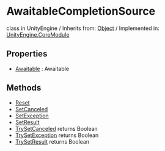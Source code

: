 # AwaitableCompletionSource
class in UnityEngine
 / Inherits from: <a href="https://docs.unity3d.com/6000.0/Documentation/ScriptReference/Object.html">Object</a> / Implemented in: <a href="https://docs.unity3d.com/6000.0/Documentation/ScriptReference/UnityEngine.CoreModule.html">UnityEngine.CoreModule</a>

## Properties
- <a href="https://docs.unity3d.com/6000.0/Documentation/ScriptReference/AwaitableCompletionSource-Awaitable.html">Awaitable</a> : Awaitable

## Methods
- <a href="https://docs.unity3d.com/6000.0/Documentation/ScriptReference/AwaitableCompletionSource.Reset.html">Reset</a>
- <a href="https://docs.unity3d.com/6000.0/Documentation/ScriptReference/AwaitableCompletionSource.SetCanceled.html">SetCanceled</a>
- <a href="https://docs.unity3d.com/6000.0/Documentation/ScriptReference/AwaitableCompletionSource.SetException.html">SetException</a>
- <a href="https://docs.unity3d.com/6000.0/Documentation/ScriptReference/AwaitableCompletionSource.SetResult.html">SetResult</a>
- <a href="https://docs.unity3d.com/6000.0/Documentation/ScriptReference/AwaitableCompletionSource.TrySetCanceled.html">TrySetCanceled</a> returns Boolean
- <a href="https://docs.unity3d.com/6000.0/Documentation/ScriptReference/AwaitableCompletionSource.TrySetException.html">TrySetException</a> returns Boolean
- <a href="https://docs.unity3d.com/6000.0/Documentation/ScriptReference/AwaitableCompletionSource.TrySetResult.html">TrySetResult</a> returns Boolean

